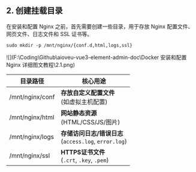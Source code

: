 ## 2. 创建挂载目录

在安装和配置 Nginx 之前，首先需要创建一些目录，用于存放 Nginx 配置文件、网页文件、日志文件和 SSL 证书等。



```
sudo mkdir -p /mnt/nginx/{conf.d,html,logs,ssl}
```



![](F:\Coding\Github\aioveu-vue3-element-admin-doc\Docker 安装和配置 Nginx 详细图文教程\2.1.png)



| **目录路径**    | **核心用途**                                              |
| --------------- | --------------------------------------------------------- |
| /mnt/nginx/conf | **存放自定义配置文件**<br/>(如虚拟主机配置)               |
| /mnt/nginx/html | **网站静态资源**<br/>(HTML/CSS/JS/图片)                   |
| /mnt/nginx/logs | **存储访问日志/错误日志**<br/>(`access.log`, `error.log`) |
| /mnt/nginx/ssl  | **HTTPS证书文件**<br/>(`.crt`, `.key`, `.pem`)            |

